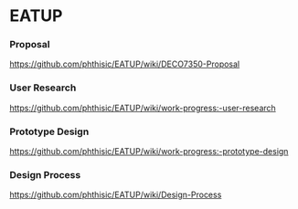 # EATUP
### Proposal

https://github.com/phthisic/EATUP/wiki/DECO7350-Proposal

### User Research

https://github.com/phthisic/EATUP/wiki/work-progress:-user-research

### Prototype Design

https://github.com/phthisic/EATUP/wiki/work-progress:-prototype-design

### Design Process

https://github.com/phthisic/EATUP/wiki/Design-Process


